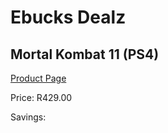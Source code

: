 
# Ebucks Dealz
## Mortal Kombat 11 (PS4)
[Product Page](https://www.ebucks.com/web/shop/productSelected.do?prodId=1065534200&catId=724351586)

Price: R429.00

Savings: 


	